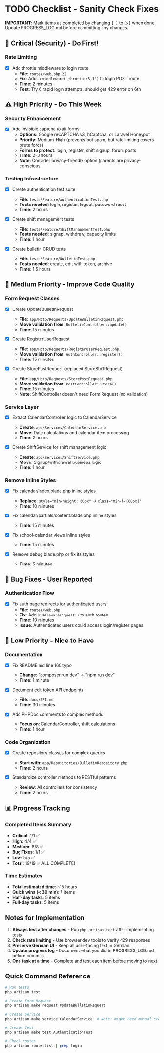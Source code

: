 # TODO Checklist - Sanity Check Fixes

**IMPORTANT**: Mark items as completed by changing `[ ]` to `[x]` when done. Update PROGRESS_LOG.md before committing any changes.

## 🚨 Critical (Security) - Do First!

### Rate Limiting
- [x] Add throttle middleware to login route
  - **File**: `routes/web.php:22`
  - **Fix**: Add `->middleware('throttle:5,1')` to login POST route
  - **Time**: 2 minutes
  - **Test**: Try 6 rapid login attempts, should get 429 error on 6th

## ⚠️ High Priority - Do This Week

### Security Enhancement
- [x] Add invisible captcha to all forms
  - **Options**: Google reCAPTCHA v3, hCaptcha, or Laravel Honeypot
  - **Priority**: Medium-High (prevents bot spam, but rate limiting covers brute force)
  - **Forms to protect**: login, register, shift signup, forum posts
  - **Time**: 2-3 hours
  - **Note**: Consider privacy-friendly option (parents are privacy-conscious)

### Testing Infrastructure
- [x] Create authentication test suite
  - **File**: `tests/Feature/AuthenticationTest.php`
  - **Tests needed**: login, register, logout, password reset
  - **Time**: 2 hours

- [x] Create shift management tests
  - **File**: `tests/Feature/ShiftManagementTest.php`
  - **Tests needed**: signup, withdraw, capacity limits
  - **Time**: 1 hour

- [x] Create bulletin CRUD tests
  - **File**: `tests/Feature/BulletinTest.php`
  - **Tests needed**: create, edit with token, archive
  - **Time**: 1.5 hours

## 📝 Medium Priority - Improve Code Quality

### Form Request Classes
- [x] Create UpdateBulletinRequest
  - **File**: `app/Http/Requests/UpdateBulletinRequest.php`
  - **Move validation from**: `BulletinController::update()`
  - **Time**: 15 minutes

- [x] Create RegisterUserRequest
  - **File**: `app/Http/Requests/RegisterUserRequest.php`
  - **Move validation from**: `AuthController::register()`
  - **Time**: 15 minutes

- [x] Create StorePostRequest (replaced StoreShiftRequest)
  - **File**: `app/Http/Requests/StorePostRequest.php`
  - **Move validation from**: `PostController::store()`
  - **Time**: 15 minutes
  - **Note**: ShiftController doesn't need Form Request (no validation)

### Service Layer
- [x] Extract CalendarController logic to CalendarService
  - **Create**: `app/Services/CalendarService.php`
  - **Move**: Date calculations and calendar item processing
  - **Time**: 2 hours

- [x] Create ShiftService for shift management logic
  - **Create**: `app/Services/ShiftService.php`
  - **Move**: Signup/withdrawal business logic
  - **Time**: 1 hour

### Remove Inline Styles
- [x] Fix calendar/index.blade.php inline styles
  - **Replace**: `style="min-height: 60px"` → `class="min-h-[60px]"`
  - **Time**: 10 minutes

- [x] Fix calendar/partials/content.blade.php inline styles
  - **Time**: 15 minutes

- [x] Fix school-calendar views inline styles
  - **Time**: 15 minutes

- [x] Remove debug.blade.php or fix its styles
  - **Time**: 5 minutes

## 🐛 Bug Fixes - User Reported

### Authentication Flow
- [x] Fix auth page redirects for authenticated users
  - **File**: `routes/web.php`
  - **Fix**: Add `middleware('guest')` to auth routes
  - **Time**: 10 minutes
  - **Issue**: Authenticated users could access login/register pages

## 🔧 Low Priority - Nice to Have

### Documentation
- [x] Fix README.md line 160 typo
  - **Change**: "composer run dev" → "npm run dev"
  - **Time**: 1 minute

- [x] Document edit token API endpoints
  - **File**: `docs/API.md`
  - **Time**: 30 minutes

- [x] Add PHPDoc comments to complex methods
  - **Focus on**: CalendarController, shift calculations
  - **Time**: 1 hour

### Code Organization
- [x] Create repository classes for complex queries
  - **Start with**: `app/Repositories/BulletinRepository.php`
  - **Time**: 2 hours

- [x] Standardize controller methods to RESTful patterns
  - **Review**: All controllers for consistency
  - **Time**: 2 hours

## 📊 Progress Tracking

### Completed Items Summary
- **Critical**: 1/1 ✅
- **High**: 4/4 ✅
- **Medium**: 8/8 ✅
- **Bug Fixes**: 1/1 ✅
- **Low**: 5/5 ✅
- **Total**: 19/19 ✅ ALL COMPLETE!

### Time Estimates
- **Total estimated time**: ~15 hours
- **Quick wins (< 30 min)**: 7 items
- **Half-day tasks**: 5 items
- **Full-day tasks**: 5 items

## Notes for Implementation

1. **Always test after changes** - Run `php artisan test` after implementing tests
2. **Check rate limiting** - Use browser dev tools to verify 429 responses
3. **Preserve German UI** - Keep all user-facing text in German
4. **Update progress log** - Document what you did in PROGRESS_LOG.md before commits
5. **One task at a time** - Complete and test each item before moving to next

## Quick Command Reference

```bash
# Run tests
php artisan test

# Create Form Request
php artisan make:request UpdateBulletinRequest

# Create Service
php artisan make:service CalendarService  # Note: might need manual creation

# Create Test
php artisan make:test AuthenticationTest

# Check routes
php artisan route:list | grep login
```